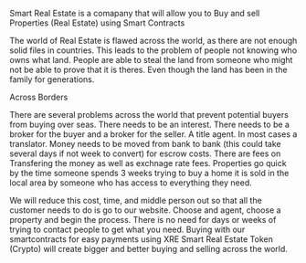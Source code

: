 Smart Real Estate is a comapany that will allow you to Buy and sell Properties (Real Estate) using Smart Contracts

The world of Real Estate is flawed across the world, as there are not enough solid files in countries. This leads to the problem of people not knowing who owns what land. People are able to steal the land from someone who might not be able to prove that it is theres. Even though the land has been in the family for generations.

Across Borders 

There are several problems across the world that prevent potential buyers from buying over seas. There needs to be an interest. There needs to be a broker for the buyer and a broker for the seller. A title agent. In most cases a translator. Money needs to be moved from bank to bank (this could take several days if not week to convert) for escrow costs. There are fees on Transfering the money as well as exchnage rate fees. Properties go quick by the time someone spends 3 weeks trying to buy a home it is sold in the local area by someone who has access to everything they need. 

We will reduce this cost, time, and middle person out so that all the customer needs to do is go to our website. Choose and agent, choose a property and begin the process. There is no need for days or weeks of trying to contact people to get what you need. Buying with our smartcontracts for easy payments using XRE Smart Real Estate Token (Crypto) will create bigger and better buying and selling across the world.  
